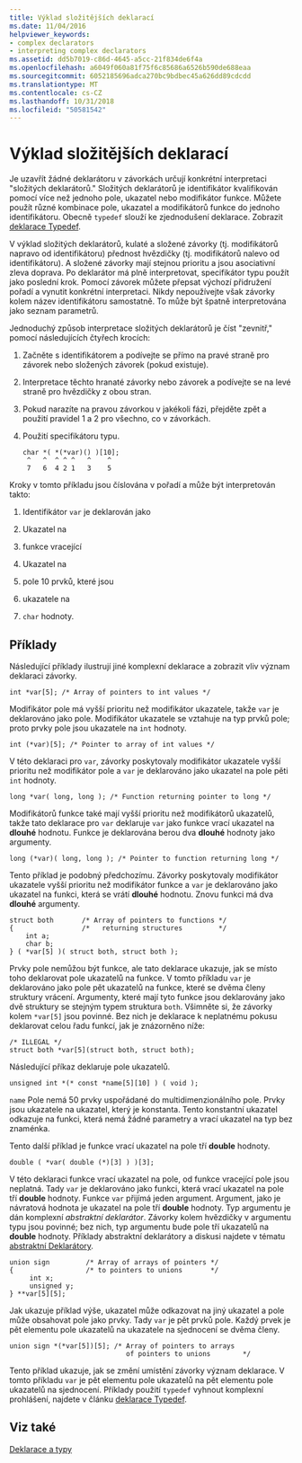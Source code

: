 ```yaml
---
title: Výklad složitějších deklarací
ms.date: 11/04/2016
helpviewer_keywords:
- complex declarators
- interpreting complex declarators
ms.assetid: dd5b7019-c86d-4645-a5cc-21f834de6f4a
ms.openlocfilehash: a6049f060a81f75f6c85686a6526b590de688eaa
ms.sourcegitcommit: 6052185696adca270bc9bdbec45a626dd89cdcdd
ms.translationtype: MT
ms.contentlocale: cs-CZ
ms.lasthandoff: 10/31/2018
ms.locfileid: "50581542"
---
```

# <a name="interpreting-more-complex-declarators"></a>Výklad složitějších deklarací

Je uzavřít žádné deklarátoru v závorkách určují konkrétní interpretaci "složitých deklarátorů." Složitých deklarátorů je identifikátor kvalifikován pomocí více než jednoho pole, ukazatel nebo modifikátor funkce. Můžete použít různé kombinace pole, ukazatel a modifikátorů funkce do jednoho identifikátoru. Obecně `typedef` slouží ke zjednodušení deklarace. Zobrazit [deklarace Typedef](../c-language/typedef-declarations.md).

V výklad složitých deklarátorů, kulaté a složené závorky (tj. modifikátorů napravo od identifikátoru) přednost hvězdičky (tj. modifikátorů nalevo od identifikátoru). A složené závorky mají stejnou prioritu a jsou asociativní zleva doprava. Po deklarátor má plně interpretovat, specifikátor typu použít jako poslední krok. Pomocí závorek můžete přepsat výchozí přidružení pořadí a vynutit konkrétní interpretaci. Nikdy nepoužívejte však závorky kolem název identifikátoru samostatně. To může být špatně interpretována jako seznam parametrů.

Jednoduchý způsob interpretace složitých deklarátorů je číst "zevnitř," pomocí následujících čtyřech krocích:

1. Začněte s identifikátorem a podívejte se přímo na pravé straně pro závorek nebo složených závorek (pokud existuje).

1. Interpretace těchto hranaté závorky nebo závorek a podívejte se na levé straně pro hvězdičky z obou stran.

1. Pokud narazíte na pravou závorkou v jakékoli fázi, přejděte zpět a použití pravidel 1 a 2 pro všechno, co v závorkách.

1. Použití specifikátoru typu.

    ```
    char *( *(*var)() )[10];
     ^   ^  ^ ^ ^   ^    ^
     7   6  4 2 1   3    5
    ```

Kroky v tomto příkladu jsou číslována v pořadí a může být interpretován takto:

1. Identifikátor `var` je deklarován jako

1. Ukazatel na

1. funkce vracející

1. Ukazatel na

1. pole 10 prvků, které jsou

1. ukazatele na

1. `char` hodnoty.

## <a name="examples"></a>Příklady

Následující příklady ilustrují jiné komplexní deklarace a zobrazit vliv význam deklaraci závorky.

```
int *var[5]; /* Array of pointers to int values */
```

Modifikátor pole má vyšší prioritu než modifikátor ukazatele, takže `var` je deklarováno jako pole. Modifikátor ukazatele se vztahuje na typ prvků pole; proto prvky pole jsou ukazatele na `int` hodnoty.

```
int (*var)[5]; /* Pointer to array of int values */
```

V této deklaraci pro `var`, závorky poskytovaly modifikátor ukazatele vyšší prioritu než modifikátor pole a `var` je deklarováno jako ukazatel na pole pěti `int` hodnoty.

```
long *var( long, long ); /* Function returning pointer to long */
```

Modifikátorů funkce také mají vyšší prioritu než modifikátorů ukazatelů, takže tato deklarace pro `var` deklaruje `var` jako funkce vrací ukazatel na **dlouhé** hodnotu. Funkce je deklarována berou dva **dlouhé** hodnoty jako argumenty.

```
long (*var)( long, long ); /* Pointer to function returning long */
```

Tento příklad je podobný předchozímu. Závorky poskytovaly modifikátor ukazatele vyšší prioritu než modifikátor funkce a `var` je deklarováno jako ukazatel na funkci, která se vrátí **dlouhé** hodnotu. Znovu funkci má dva **dlouhé** argumenty.

```
struct both       /* Array of pointers to functions */
{                 /*   returning structures         */
    int a;
    char b;
} ( *var[5] )( struct both, struct both );
```

Prvky pole nemůžou být funkce, ale tato deklarace ukazuje, jak se místo toho deklarovat pole ukazatelů na funkce. V tomto příkladu `var` je deklarováno jako pole pět ukazatelů na funkce, které se dvěma členy struktury vrácení. Argumenty, které mají tyto funkce jsou deklarovány jako dvě struktury se stejným typem struktura `both`. Všimněte si, že závorky kolem `*var[5]` jsou povinné. Bez nich je deklarace k neplatnému pokusu deklarovat celou řadu funkcí, jak je znázorněno níže:

```
/* ILLEGAL */
struct both *var[5](struct both, struct both);
```

Následující příkaz deklaruje pole ukazatelů.

```
unsigned int *(* const *name[5][10] ) ( void );
```

`name` Pole nemá 50 prvky uspořádané do multidimenzionálního pole. Prvky jsou ukazatele na ukazatel, který je konstanta. Tento konstantní ukazatel odkazuje na funkci, která nemá žádné parametry a vrací ukazatel na typ bez znaménka.

Tento další příklad je funkce vrací ukazatel na pole tří **double** hodnoty.

```
double ( *var( double (*)[3] ) )[3];
```

V této deklaraci funkce vrací ukazatel na pole, od funkce vracející pole jsou neplatná. Tady `var` je deklarováno jako funkci, která vrací ukazatel na pole tří **double** hodnoty. Funkce `var` přijímá jeden argument. Argument, jako je návratová hodnota je ukazatel na pole tří **double** hodnoty. Typ argumentu je dán komplexní *abstraktní deklarátor*. Závorky kolem hvězdičky v argumentu typu jsou povinné; bez nich, typ argumentu bude pole tří ukazatelů na **double** hodnoty. Příklady abstraktní deklarátory a diskusi najdete v tématu [abstraktní Deklarátory](../c-language/c-abstract-declarators.md).

```
union sign         /* Array of arrays of pointers */
{                  /* to pointers to unions       */
     int x;
     unsigned y;
} **var[5][5];
```

Jak ukazuje příklad výše, ukazatel může odkazovat na jiný ukazatel a pole může obsahovat pole jako prvky. Tady `var` je pět prvků pole. Každý prvek je pět elementu pole ukazatelů na ukazatele na sjednocení se dvěma členy.

```
union sign *(*var[5])[5]; /* Array of pointers to arrays
                             of pointers to unions        */
```

Tento příklad ukazuje, jak se změní umístění závorky význam deklarace. V tomto příkladu `var` je pět elementu pole ukazatelů na pět elementu pole ukazatelů na sjednocení. Příklady použití `typedef` vyhnout komplexní prohlášení, najdete v článku [deklarace Typedef](../c-language/typedef-declarations.md).

## <a name="see-also"></a>Viz také

[Deklarace a typy](../c-language/declarations-and-types.md)
